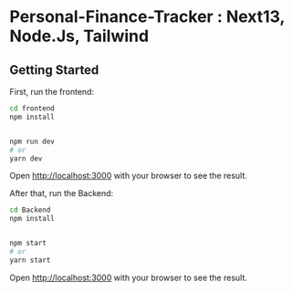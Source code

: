 # Personal-Finance-Tracker : Next13, Node.Js, Tailwind 

## Getting Started

First, run the frontend:

```bash
cd frontend
npm install
```

```bash

npm run dev
# or
yarn dev
```

Open [http://localhost:3000](http://localhost:3000) with your browser to see the result.

After that, run the Backend:

```bash
cd Backend
npm install
```

```bash

npm start
# or
yarn start
```

Open [http://localhost:3000](http://localhost:3000) with your browser to see the result.

